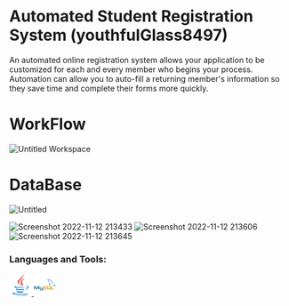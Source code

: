 # Automated Student Registration System (youthfulGlass8497) 

An automated online registration system allows your application to be customized for each and every member who begins your process. Automation can allow you to auto-fill a returning member's information so they save time and complete their forms more quickly.
# WorkFlow
![Untitled Workspace](https://user-images.githubusercontent.com/105913379/201508884-c0055885-9894-4a3c-9a6a-94de51988df2.jpg)
# DataBase
![Untitled](https://user-images.githubusercontent.com/105913379/201508890-4d3f5cd3-88c4-429e-8fce-f95cc4725fed.png)

![Screenshot 2022-11-12 213433](https://user-images.githubusercontent.com/105913379/201510271-405bffae-9a11-4c82-9c03-dad1c34992e9.jpg)
![Screenshot 2022-11-12 213606](https://user-images.githubusercontent.com/105913379/201510280-873f690c-88ad-489e-a314-8955b9c84a33.jpg)
![Screenshot 2022-11-12 213645](https://user-images.githubusercontent.com/105913379/201510287-9d655720-463b-407c-b113-8b6189b0e02a.jpg)



<h3 align="left">Languages and Tools:</h3>
<p align="left"> <a href="https://www.java.com" target="_blank" rel="noreferrer"> <img src="https://raw.githubusercontent.com/devicons/devicon/master/icons/java/java-original.svg" alt="java" width="40" height="40"/> </a> <a href="https://www.mysql.com/" target="_blank" rel="noreferrer"> <img src="https://raw.githubusercontent.com/devicons/devicon/master/icons/mysql/mysql-original-wordmark.svg" alt="mysql" width="40" height="40"/> </a> </p>

